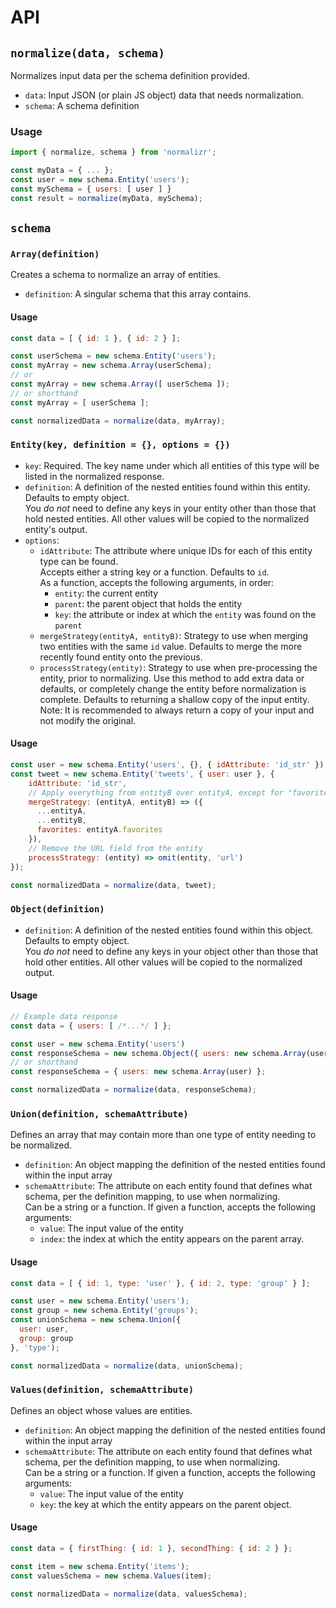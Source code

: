 # API

## `normalize(data, schema)`

Normalizes input data per the schema definition provided.

* `data`: Input JSON (or plain JS object) data that needs normalization.
* `schema`: A schema definition

### Usage

```js
import { normalize, schema } from 'normalizr';

const myData = { ... };
const user = new schema.Entity('users');
const mySchema = { users: [ user ] }
const result = normalize(myData, mySchema);
```

## `schema`

### `Array(definition)`

Creates a schema to normalize an array of entities.

* `definition`: A singular schema that this array contains.

#### Usage

```js
const data = [ { id: 1 }, { id: 2 } ];

const userSchema = new schema.Entity('users');
const myArray = new schema.Array(userSchema);
// or
const myArray = new schema.Array([ userSchema ]);
// or shorthand
const myArray = [ userSchema ];

const normalizedData = normalize(data, myArray);
```

### `Entity(key, definition = {}, options = {})`

* `key`: Required. The key name under which all entities of this type will be listed in the normalized response.
* `definition`: A definition of the nested entities found within this entity. Defaults to empty object.  
You *do not* need to define any keys in your entity other than those that hold nested entities. All other values will be copied to the normalized entity's output.
* `options`:
    - `idAttribute`: The attribute where unique IDs for each of this entity type can be found.  
    Accepts either a string key or a function. Defaults to `id`.  
    As a function, accepts the following arguments, in order: 
        - `entity`: the current entity
        - `parent`: the parent object that holds the entity
        - `key`: the attribute or index at which the `entity` was found on the `parent`
    - `mergeStrategy(entityA, entityB)`: Strategy to use when merging two entities with the same `id` value. Defaults to merge the more recently found entity onto the previous.
    - `processStrategy(entity)`: Strategy to use when pre-processing the entity, prior to normalizing. Use this method to add extra data or defaults, or completely change the entity before normalization is complete. Defaults to returning a shallow copy of the input entity. Note: It is recommended to always return a copy of your input and not modify the original.

#### Usage

```js
const user = new schema.Entity('users', {}, { idAttribute: 'id_str' });
const tweet = new schema.Entity('tweets', { user: user }, { 
    idAttribute: 'id_str',
    // Apply everything from entityB over entityA, except for "favorites"
    mergeStrategy: (entityA, entityB) => ({
      ...entityA,
      ...entityB,
      favorites: entityA.favorites
    }),
    // Remove the URL field from the entity
    processStrategy: (entity) => omit(entity, 'url')
});

const normalizedData = normalize(data, tweet);
```

### `Object(definition)`

* `definition`: A definition of the nested entities found within this object. Defaults to empty object.  
You *do not* need to define any keys in your object other than those that hold other entities. All other values will be copied to the normalized output.

#### Usage

```js
// Example data response
const data = { users: [ /*...*/ ] };

const user = new schema.Entity('users')
const responseSchema = new schema.Object({ users: new schema.Array(user) });
// or shorthand
const responseSchema = { users: new schema.Array(user) };

const normalizedData = normalize(data, responseSchema);
```

### `Union(definition, schemaAttribute)`

Defines an array that may contain more than one type of entity needing to be normalized.

* `definition`: An object mapping the definition of the nested entities found within the input array
* `schemaAttribute`: The attribute on each entity found that defines what schema, per the definition mapping, to use when normalizing.  
Can be a string or a function. If given a function, accepts the following arguments:  
    * `value`: The input value of the entity
    * `index`: the index at which the entity appears on the parent array.

#### Usage

```js
const data = [ { id: 1, type: 'user' }, { id: 2, type: 'group' } ];

const user = new schema.Entity('users');
const group = new schema.Entity('groups');
const unionSchema = new schema.Union({
  user: user,
  group: group
}, 'type');

const normalizedData = normalize(data, unionSchema);
```

### `Values(definition, schemaAttribute)`

Defines an object whose values are entities.

* `definition`: An object mapping the definition of the nested entities found within the input array
* `schemaAttribute`: The attribute on each entity found that defines what schema, per the definition mapping, to use when normalizing.  
Can be a string or a function. If given a function, accepts the following arguments:  
    * `value`: The input value of the entity
    * `key`: the key at which the entity appears on the parent object.

#### Usage

```js
const data = { firstThing: { id: 1 }, secondThing: { id: 2 } };

const item = new schema.Entity('items');
const valuesSchema = new schema.Values(item);

const normalizedData = normalize(data, valuesSchema);
```
